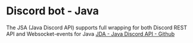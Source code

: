 # Discord bot - Java

The JSA (Java Discord API) supports full wrapping for both Discord REST API and Websocket-events for Java [JDA - Java Discord API - Github](https://github.com/DV8FromTheWorld/JDA)
